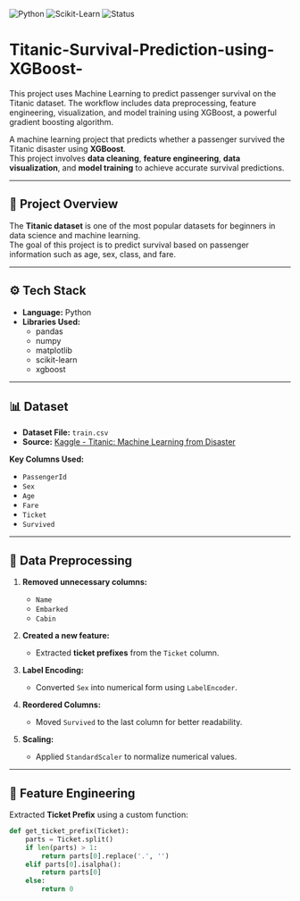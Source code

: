 ![Python](https://img.shields.io/badge/Python-3.8%2B-blue.svg)
![Scikit-Learn](https://img.shields.io/badge/Scikit--Learn-Model-orange)
![Status](https://img.shields.io/badge/Status-Active-success)


# Titanic-Survival-Prediction-using-XGBoost-
This project uses Machine Learning to predict passenger survival on the Titanic dataset. The workflow includes data preprocessing, feature engineering, visualization, and model training using XGBoost, a powerful gradient boosting algorithm.


A machine learning project that predicts whether a passenger survived the Titanic disaster using **XGBoost**.  
This project involves **data cleaning**, **feature engineering**, **data visualization**, and **model training** to achieve accurate survival predictions.

---

## 📁 Project Overview

The **Titanic dataset** is one of the most popular datasets for beginners in data science and machine learning.  
The goal of this project is to predict survival based on passenger information such as age, sex, class, and fare.

---

## ⚙️ Tech Stack

- **Language:** Python  
- **Libraries Used:**
  - pandas  
  - numpy  
  - matplotlib  
  - scikit-learn  
  - xgboost  

---

## 📊 Dataset

- **Dataset File:** `train.csv`  
- **Source:** [Kaggle - Titanic: Machine Learning from Disaster](https://www.kaggle.com/c/titanic/data)

**Key Columns Used:**
- `PassengerId`  
- `Sex`  
- `Age`  
- `Fare`  
- `Ticket`  
- `Survived`

---

## 🧹 Data Preprocessing

1. **Removed unnecessary columns:**
   - `Name`
   - `Embarked`
   - `Cabin`

2. **Created a new feature:**
   - Extracted **ticket prefixes** from the `Ticket` column.

3. **Label Encoding:**
   - Converted `Sex` into numerical form using `LabelEncoder`.

4. **Reordered Columns:**
   - Moved `Survived` to the last column for better readability.

5. **Scaling:**
   - Applied `StandardScaler` to normalize numerical values.

---

## 🧠 Feature Engineering

Extracted **Ticket Prefix** using a custom function:

```python
def get_ticket_prefix(Ticket):
    parts = Ticket.split()
    if len(parts) > 1:
        return parts[0].replace('.', '')
    elif parts[0].isalpha():
        return parts[0]
    else:
        return 0
